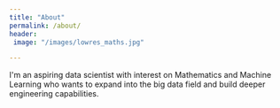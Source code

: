 ```yaml
---
title: "About"
permalink: /about/
header:
 image: "/images/lowres_maths.jpg"

---
```


I'm an aspiring data scientist with interest on Mathematics and Machine Learning who wants to expand into the big data field and build deeper engineering capabilities.